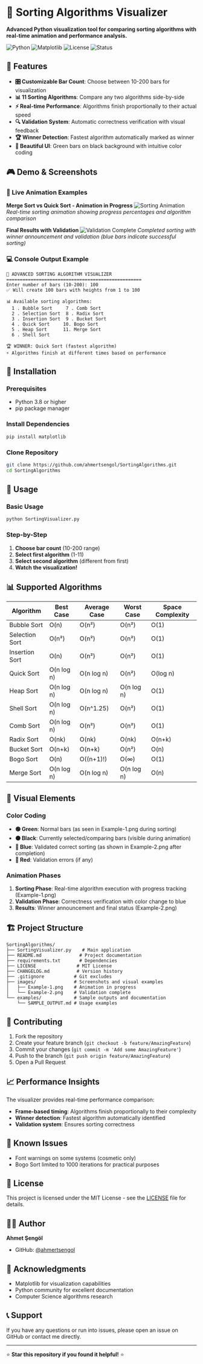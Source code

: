 # 🎯 Sorting Algorithms Visualizer

**Advanced Python visualization tool for comparing sorting algorithms with real-time animation and performance analysis.**

![Python](https://img.shields.io/badge/Python-3.8%2B-blue)
![Matplotlib](https://img.shields.io/badge/Matplotlib-3.0%2B-green)
![License](https://img.shields.io/badge/License-MIT-yellow)
![Status](https://img.shields.io/badge/Status-Active-brightgreen)

## 🌟 Features

- **🎛️ Customizable Bar Count**: Choose between 10-200 bars for visualization
- **📊 11 Sorting Algorithms**: Compare any two algorithms side-by-side
- **⚡ Real-time Performance**: Algorithms finish proportionally to their actual speed
- **🔍 Validation System**: Automatic correctness verification with visual feedback
- **🏆 Winner Detection**: Fastest algorithm automatically marked as winner
- **🎨 Beautiful UI**: Green bars on black background with intuitive color coding

## 🎮 Demo & Screenshots

### 📸 Live Animation Examples

**Merge Sort vs Quick Sort - Animation in Progress**
![Sorting Animation](images/Example-1.png)
*Real-time sorting animation showing progress percentages and algorithm comparison*

**Final Results with Validation**
![Validation Complete](images/Example-2.png)
*Completed sorting with winner announcement and validation (blue bars indicate successful sorting)*

### 💻 Console Output Example

```
🚀 ADVANCED SORTING ALGORITHM VISUALIZER
==================================================
Enter number of bars (10-200): 100
✅ Will create 100 bars with heights from 1 to 100

📊 Available sorting algorithms:
  1 . Bubble Sort     7 . Comb Sort
  2 . Selection Sort  8 . Radix Sort  
  3 . Insertion Sort  9 . Bucket Sort
  4 . Quick Sort     10. Bogo Sort
  5 . Heap Sort      11. Merge Sort
  6 . Shell Sort

🏆 WINNER: Quick Sort (fastest algorithm)
⚡ Algorithms finish at different times based on performance
```

## 🔧 Installation

### Prerequisites
- Python 3.8 or higher
- pip package manager

### Install Dependencies
```bash
pip install matplotlib
```

### Clone Repository
```bash
git clone https://github.com/ahmertsengol/SortingAlgorithms.git
cd SortingAlgorithms
```

## 🚀 Usage

### Basic Usage
```bash
python SortingVisualizer.py
```

### Step-by-Step
1. **Choose bar count** (10-200 range)
2. **Select first algorithm** (1-11)
3. **Select second algorithm** (different from first)
4. **Watch the visualization!**

## 📊 Supported Algorithms

| Algorithm | Best Case | Average Case | Worst Case | Space Complexity |
|-----------|-----------|--------------|------------|------------------|
| Bubble Sort | O(n) | O(n²) | O(n²) | O(1) |
| Selection Sort | O(n²) | O(n²) | O(n²) | O(1) |
| Insertion Sort | O(n) | O(n²) | O(n²) | O(1) |
| Quick Sort | O(n log n) | O(n log n) | O(n²) | O(log n) |
| Heap Sort | O(n log n) | O(n log n) | O(n log n) | O(1) |
| Shell Sort | O(n log n) | O(n^1.25) | O(n²) | O(1) |
| Comb Sort | O(n log n) | O(n²) | O(n²) | O(1) |
| Radix Sort | O(nk) | O(nk) | O(nk) | O(n+k) |
| Bucket Sort | O(n+k) | O(n+k) | O(n²) | O(n) |
| Bogo Sort | O(n) | O((n+1)!) | O(∞) | O(1) |
| Merge Sort | O(n log n) | O(n log n) | O(n log n) | O(n) |

## 🎨 Visual Elements

### Color Coding
- **🟢 Green**: Normal bars (as seen in Example-1.png during sorting)
- **⚫ Black**: Currently selected/comparing bars (visible during animation)
- **🔵 Blue**: Validated correct sorting (as shown in Example-2.png after completion)
- **🔴 Red**: Validation errors (if any)

### Animation Phases
1. **Sorting Phase**: Real-time algorithm execution with progress tracking (Example-1.png)
2. **Validation Phase**: Correctness verification with color change to blue
3. **Results**: Winner announcement and final status (Example-2.png)

## 🏗️ Project Structure

```
SortingAlgorithms/
├── SortingVisualizer.py    # Main application
├── README.md              # Project documentation
├── requirements.txt       # Dependencies
├── LICENSE               # MIT License
├── CHANGELOG.md          # Version history
├── .gitignore           # Git excludes
├── images/              # Screenshots and visual examples
│   ├── Example-1.png    # Animation in progress
│   └── Example-2.png    # Validation complete
└── examples/            # Sample outputs and documentation
    └── SAMPLE_OUTPUT.md # Usage examples
```

## 🤝 Contributing

1. Fork the repository
2. Create your feature branch (`git checkout -b feature/AmazingFeature`)
3. Commit your changes (`git commit -m 'Add some AmazingFeature'`)
4. Push to the branch (`git push origin feature/AmazingFeature`)
5. Open a Pull Request

## 📈 Performance Insights

The visualizer provides real-time performance comparison:
- **Frame-based timing**: Algorithms finish proportionally to their complexity
- **Winner detection**: Fastest algorithm automatically identified
- **Validation system**: Ensures sorting correctness

## 🐛 Known Issues

- Font warnings on some systems (cosmetic only)
- Bogo Sort limited to 1000 iterations for practical purposes

## 📝 License

This project is licensed under the MIT License - see the [LICENSE](LICENSE) file for details.

## 👨‍💻 Author

**Ahmet Şengöl**
- GitHub: [@ahmertsengol](https://github.com/ahmertsengol)

## 🙏 Acknowledgments

- Matplotlib for visualization capabilities
- Python community for excellent documentation
- Computer Science algorithms research

## 📞 Support

If you have any questions or run into issues, please open an issue on GitHub or contact me directly.

---

⭐ **Star this repository if you found it helpful!** ⭐ 